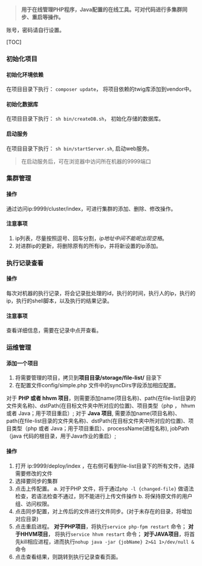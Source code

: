 > **用于在线管理PHP程序，Java配置的在线工具。可对代码进行多集群同步、重启等操作。**

账号，密码请自行设置。


[TOC]

### 初始化项目
#### 初始化环境依赖
在项目目录下执行： `composer update`， 将项目依赖的twig库添加到vendor中。
#### 初始化数据库
在项目目录下执行： `sh bin/createDB.sh`， 初始化存储的数据库。
#### 启动服务
在项目目录下执行： `sh bin/startServer.sh`, 启动web服务。

>在启动服务后，可在浏览器中访问所在机器的9999端口

### 集群管理
#### 操作
通过访问ip:9999/cluster/index，可进行集群的添加、删除、修改操作。
#### 注意事项
1. ip列表，尽量按照逗号、回车分割，*ip地址中间不能呢出现空格*。
2. 对进群ip的更新，将删除原有的所有ip，并将新设置的ip添加。

### 执行记录查看
#### 操作
每次对机器的执行记录，将会记录批处理的id，执行的时间，执行人的ip，执行的ip，执行的shell脚本，以及执行的结果记录。
#### 注意事项
查看详细信息，需要在记录中点开查看。

### 运维管理
#### 添加一个项目
1. 将需要管理的项目，拷贝到**项目目录/storage/file-list/** 目录下
2. 在配置文件config/simple.php 文件中的syncDirs字段添加相应配置。

  对于 **PHP 或者 hhvm 项目**，则需要添加name(项目名称)、path(在file-list目录的文件夹名称)、dstPath(在目标文件夹中所对应的位置)、项目类型（php ， hhvm 或者 Java；用于项目重启）;
  对于 **Java 项目**, 需要添加name(项目名称)、path(在file-list目录的文件夹名称)、dstPath(在目标文件夹中所对应的位置)、项目类型（php 或者 Java；用于项目重启）、processName(进程名称), jobPath（java 代码的根目录，用于Java作业的重启）;

#### 操作
1. 打开 ip:9999/deploy/index ，在右侧可看到file-list目录下的所有文件，选择需要修改的文件
2. 选择要同步的集群
3. 点击上传配置。
	a. 对于PHP 文件，将于通过`php -l {changed-file}` 做语法检查，若语法检查不通过，则不能进行上传文件操作
	b. 将保持原文件的用户组、访问权限。
4. 点击同步配置，对上传后的文件进行文件同步。(对于未存在的目录，将增加对应目录)
5. 点击重启进程。
	**对于PHP项目**，将执行`service php-fpm restart`  命令；
	**对于HHVM项目**， 将执行`service hhvm restart` 命令；
	**对于JAVA项目**，将首先kill相应进程，进而执行`nohup java -jar {jobName} 2>&1 1>/dev/null &` 命令
6. 点击查看结果，则跳转到执行记录查看页面。
